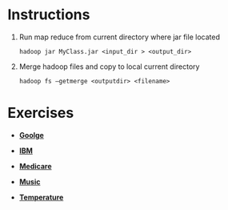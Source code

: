 # Instructions

1. Run map reduce from current directory where jar file located 

	```shell
	hadoop jar MyClass.jar <input_dir > <output_dir>
	```

2. Merge hadoop files and copy to local current directory 

	```shell
	hadoop fs –getmerge <outputdir> <filename>
	```

# Exercises

- **[Goolge](google/)**

- **[IBM](ibm/)**

- **[Medicare](medicare/)**

- **[Music](music/)**

- **[Temperature](temperature/)**